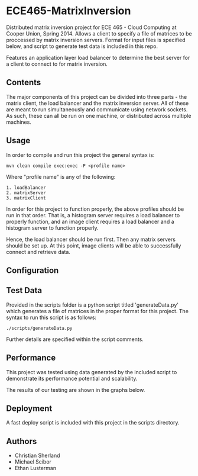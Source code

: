 ECE465-MatrixInversion
======================
Distributed matrix inversion project for ECE 465 - Cloud Computing at Cooper Union, Spring 2014.
Allows a client to specify a file of matrices to be proccessed by matrix inversion servers. Format
for input files is specified below, and script to generate test data is included in this repo.

Features an application layer load balancer to determine the best server for a client to connect to
for matrix inversion.

Contents
--------
The major components of this project can be divided into three parts - the matrix client, the load
balancer and the matrix inversion server. All of these are meant to run simultaneously and communicate
using network sockets. As such, these can all be run on one machine, or distributed across multiple
machines.

Usage
-----
In order to compile and run this project the general syntax is:

    mvn clean compile exec:exec -P <profile name>

Where "profile name" is any of the following:

    1. loadBalancer
    2. matrixServer
    3. matrixClient

In order for this project to function properly, the above profiles should be run in that order.
That is, a histogram server requires a load balancer to properly function, and an image client
requires a load balancer and a histogram server to function properly.

Hence, the load balancer should be run first. Then any matrix servers should be set up.
At this point, image clients will be able to successfully connect and retrieve data.

Configuration
-------------


Test Data
---------
Provided in the scripts folder is a python script titled 'generateData.py' which generates
a file of matrices in the proper format for this project. The syntax to run this script is
as follows:

    ./scripts/generateData.py

Further details are specified within the script comments.

Performance
-----------
This project was tested using data generated by the included script to demonstrate its performance
potential and scalability.

The results of our testing are shown in the graphs below.

Deployment
----------
A fast deploy script is included with this project in the scripts directory.

Authors
-------
- Christian Sherland
- Michael Scibor
- Ethan Lusterman
